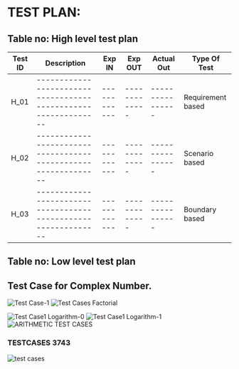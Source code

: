 # TEST PLAN:

## Table no: High level test plan

| **Test ID** | **Description**                                              | **Exp IN** | **Exp OUT** | **Actual Out** |**Type Of Test**  |    
|-------------|--------------------------------------------------------------|------------|-------------|----------------|------------------|
|  H_01       |--------------------------------------------------------------|  ------------|-------------|----------------|Requirement based |
|  H_02       |--------------------------------------------------------------|  ------------|-------------|----------------|Scenario based    |
|  H_03       |--------------------------------------------------------------|  ------------|-------------|----------------|Boundary based    |

## Table no: Low level test plan


## Test Case for Complex Number.
![Test Case-1](https://user-images.githubusercontent.com/78892310/107903981-93b40180-6f70-11eb-844d-dd7828db52f3.png)
![Test Cases Factorial](https://user-images.githubusercontent.com/78853902/107877993-bc4ae580-6ef5-11eb-9963-fa9d18cb9e31.png)

![Test Case1 Logarithm-0](https://user-images.githubusercontent.com/78853902/107878701-6fb5d900-6efa-11eb-8933-0584629ac564.png)
![Test Case1 Logarithm-1](https://user-images.githubusercontent.com/78853902/107878711-7cd2c800-6efa-11eb-9aa8-582b96c66081.png)
![ARITHMETIC TEST CASES](https://user-images.githubusercontent.com/78848865/107887134-e3230f00-6f29-11eb-9b05-f9850dc5821d.jpg)

### TESTCASES 3743
![test cases](https://user-images.githubusercontent.com/78868680/107908009-180b8200-6f7b-11eb-8780-52387bb01fb0.jpg)
